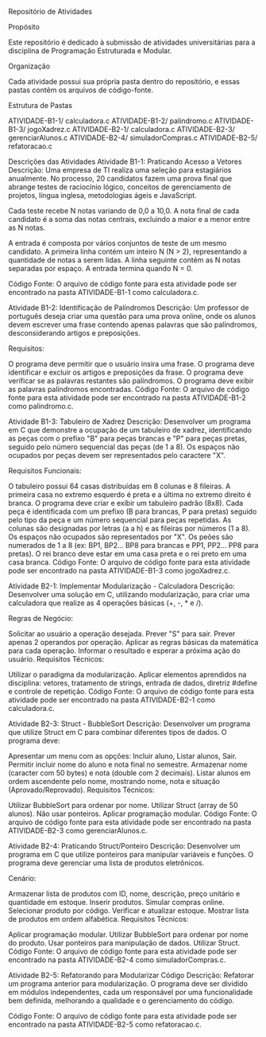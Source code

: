 Repositório de Atividades

Propósito

Este repositório é dedicado à submissão de atividades universitárias para a disciplina de Programação Estruturada e Modular.

Organização

Cada atividade possui sua própria pasta dentro do repositório, e essas pastas contêm os arquivos de código-fonte.

Estrutura de Pastas

ATIVIDADE-B1-1/
calculadora.c
ATIVIDADE-B1-2/
palindromo.c
ATIVIDADE-B1-3/
jogoXadrez.c
ATIVIDADE-B2-1/
calculadora.c
ATIVIDADE-B2-3/
gerenciarAlunos.c
ATIVIDADE-B2-4/
simuladorCompras.c
ATIVIDADE-B2-5/
refatoracao.c

Descrições das Atividades
Atividade B1-1: Praticando Acesso a Vetores
Descrição: Uma empresa de TI realiza uma seleção para estagiários anualmente. No processo, 20 candidatos fazem uma prova final que abrange testes de raciocínio lógico, conceitos de gerenciamento de projetos, língua inglesa, metodologias ágeis e JavaScript.

Cada teste recebe N notas variando de 0,0 a 10,0. A nota final de cada candidato é a soma das notas centrais, excluindo a maior e a menor entre as N notas.

A entrada é composta por vários conjuntos de teste de um mesmo candidato. A primeira linha contém um inteiro N (N > 2), representando a quantidade de notas a serem lidas. A linha seguinte contém as N notas separadas por espaço. A entrada termina quando N = 0.

Código Fonte: O arquivo de código fonte para esta atividade pode ser encontrado na pasta ATIVIDADE-B1-1 como calculadora.c.

Atividade B1-2: Identificação de Palíndromos
Descrição: Um professor de português deseja criar uma questão para uma prova online, onde os alunos devem escrever uma frase contendo apenas palavras que são palíndromos, desconsiderando artigos e preposições.

Requisitos:

O programa deve permitir que o usuário insira uma frase.
O programa deve identificar e excluir os artigos e preposições da frase.
O programa deve verificar se as palavras restantes são palíndromos.
O programa deve exibir as palavras palíndromos encontradas.
Código Fonte: O arquivo de código fonte para esta atividade pode ser encontrado na pasta ATIVIDADE-B1-2 como palindromo.c.

Atividade B1-3: Tabuleiro de Xadrez
Descrição: Desenvolver um programa em C que demonstre a ocupação de um tabuleiro de xadrez, identificando as peças com o prefixo "B" para peças brancas e "P" para peças pretas, seguido pelo número sequencial das peças (de 1 a 8). Os espaços não ocupados por peças devem ser representados pelo caractere "X".

Requisitos Funcionais:

O tabuleiro possui 64 casas distribuídas em 8 colunas e 8 fileiras.
A primeira casa no extremo esquerdo é preta e a última no extremo direito é branca.
O programa deve criar e exibir um tabuleiro padrão (8x8).
Cada peça é identificada com um prefixo (B para brancas, P para pretas) seguido pelo tipo da peça e um número sequencial para peças repetidas.
As colunas são designadas por letras (a a h) e as fileiras por números (1 a 8).
Os espaços não ocupados são representados por "X".
Os peões são numerados de 1 a 8 (ex: BP1, BP2... BP8 para brancas e PP1, PP2... PP8 para pretas).
O rei branco deve estar em uma casa preta e o rei preto em uma casa branca.
Código Fonte: O arquivo de código fonte para esta atividade pode ser encontrado na pasta ATIVIDADE-B1-3 como jogoXadrez.c.

Atividade B2-1: Implementar Modularização - Calculadora
Descrição: Desenvolver uma solução em C, utilizando modularização, para criar uma calculadora que realize as 4 operações básicas (+, -, * e /).

Regras de Negócio:

Solicitar ao usuário a operação desejada.
Prever "S" para sair.
Prever apenas 2 operandos por operação.
Aplicar as regras básicas da matemática para cada operação.
Informar o resultado e esperar a próxima ação do usuário.
Requisitos Técnicos:

Utilizar o paradigma da modularização.
Aplicar elementos aprendidos na disciplina: vetores, tratamento de strings, entrada de dados, diretriz #define e controle de repetição.
Código Fonte: O arquivo de código fonte para esta atividade pode ser encontrado na pasta ATIVIDADE-B2-1 como calculadora.c.

Atividade B2-3: Struct - BubbleSort
Descrição: Desenvolver um programa que utilize Struct em C para combinar diferentes tipos de dados. O programa deve:

Apresentar um menu com as opções: Incluir aluno, Listar alunos, Sair.
Permitir incluir nome do aluno e nota final no semestre.
Armazenar nome (caracter com 50 bytes) e nota (double com 2 decimais).
Listar alunos em ordem ascendente pelo nome, mostrando nome, nota e situação (Aprovado/Reprovado).
Requisitos Técnicos:

Utilizar BubbleSort para ordenar por nome.
Utilizar Struct (array de 50 alunos).
Não usar ponteiros.
Aplicar programação modular.
Código Fonte: O arquivo de código fonte para esta atividade pode ser encontrado na pasta ATIVIDADE-B2-3 como gerenciarAlunos.c.

Atividade B2-4: Praticando Struct/Ponteiro
Descrição: Desenvolver um programa em C que utilize ponteiros para manipular variáveis e funções. O programa deve gerenciar uma lista de produtos eletrônicos.

Cenário:

Armazenar lista de produtos com ID, nome, descrição, preço unitário e quantidade em estoque.
Inserir produtos.
Simular compras online.
Selecionar produto por código.
Verificar e atualizar estoque.
Mostrar lista de produtos em ordem alfabética.
Requisitos Técnicos:

Aplicar programação modular.
Utilizar BubbleSort para ordenar por nome do produto.
Usar ponteiros para manipulação de dados.
Utilizar Struct.
Código Fonte: O arquivo de código fonte para esta atividade pode ser encontrado na pasta ATIVIDADE-B2-4 como simuladorCompras.c.

Atividade B2-5: Refatorando para Modularizar Código
Descrição: Refatorar um programa anterior para modularização. O programa deve ser dividido em módulos independentes, cada um responsável por uma funcionalidade bem definida, melhorando a qualidade e o gerenciamento do código.

Código Fonte: O arquivo de código fonte para esta atividade pode ser encontrado na pasta ATIVIDADE-B2-5 como refatoracao.c.

